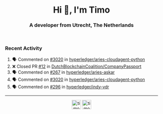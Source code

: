 <h1 align="center">Hi 👋, I'm Timo</h1>
<h3 align="center">A developer from Utrecht, The Netherlands</h3>
<br/>
<!-- https://github.com/rahuldkjain/github-profile-readme-generator --!>

<!--  <p align="left"><img src="https://github-readme-stats.vercel.app/api?username=timoglastra&show_icons=true&count_private=true&" alt="timoglastra" /></p> --!>

<!--
Github language stats
<p align="left"><img src="https://github-readme-stats.vercel.app/api/top-langs/?username=timoglastra&layout=compact" alt="timoglastra" /><p>
-->

<!-- Codestats language stats -->
<!-- <p align="left"><img src="https://codestats-readme.vercel.app/api/top-langs/?username=timoglastra&layout=compact&language_count=12" alt="timoglastra" /><p>    --!>
  
<h3>Recent Activity</h3>

<!--START_SECTION:activity-->
1. 🗣 Commented on [#3020](https://github.com/hyperledger/aries-cloudagent-python/issues/3020#issuecomment-2160835382) in [hyperledger/aries-cloudagent-python](https://github.com/hyperledger/aries-cloudagent-python)
2. ❌ Closed PR [#12](https://github.com/DutchBlockchainCoalition/CompanyPassport/pull/12) in [DutchBlockchainCoalition/CompanyPassport](https://github.com/DutchBlockchainCoalition/CompanyPassport)
3. 🗣 Commented on [#267](https://github.com/hyperledger/aries-askar/issues/267#issuecomment-2160045794) in [hyperledger/aries-askar](https://github.com/hyperledger/aries-askar)
4. 🗣 Commented on [#3020](https://github.com/hyperledger/aries-cloudagent-python/issues/3020#issuecomment-2159887038) in [hyperledger/aries-cloudagent-python](https://github.com/hyperledger/aries-cloudagent-python)
5. 🗣 Commented on [#296](https://github.com/hyperledger/indy-vdr/pull/296#issuecomment-2159294567) in [hyperledger/indy-vdr](https://github.com/hyperledger/indy-vdr)
<!--END_SECTION:activity-->

---

<p align="center">
<a href="https://twitter.com/timoglastra" target="blank"><img align="center" src="https://cdn.jsdelivr.net/npm/simple-icons@3.0.1/icons/twitter.svg" alt="timoglastra" height="30" width="30" /></a>
<a href="https://linkedin.com/in/timoglastra" target="blank"><img align="center" src="https://cdn.jsdelivr.net/npm/simple-icons@3.0.1/icons/linkedin.svg" alt="timoglastra" height="30" width="30" /></a>
</p>




